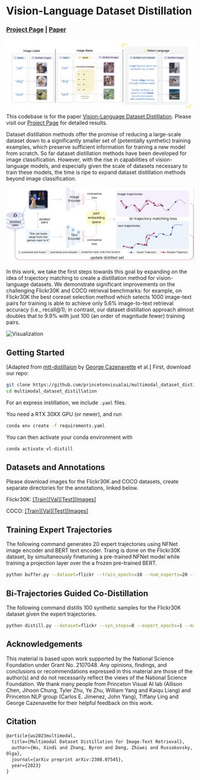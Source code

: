 # Vision-Language Dataset Distillation

### [Project Page](https://princetonvisualai.github.io/multimodal_dataset_distillation/) | [Paper](https://arxiv.org/abs/2308.07545)

![Teaser image](images/teaser.png)
This codebase is for the paper [Vision-Language Dataset Distillation](https://arxiv.org/abs/2308.07545). Please visit our [Project Page](https://princetonvisualai.github.io/multimodal_dataset_distillation/) for detailed results.


Dataset distillation methods offer the promise of reducing a large-scale dataset down to a significantly smaller set of (potentially synthetic) training examples, which preserve sufficient information for training a new model from scratch. So far dataset distillation methods have been developed for image classification. However, with the rise in capabilities of vision-language models, and especially given the scale of datasets necessary to train these models, the time is ripe to expand dataset distillation methods beyond image classification. 

![pipeline](images/pipeline.png)

In this work, we take the first steps towards this goal by expanding on the idea of trajectory matching to create a distillation method for vision-language datasets. We demonstrate significant improvements on the challenging Flickr30K and COCO retrieval benchmarks: for example, on Flickr30K the best coreset selection method which selects 1000 image-text pairs for training is able to achieve only 5.6% image-to-text retrieval accuracy (i.e., recall@1); in contrast, our dataset distillation approach almost doubles that to 9.9% with just 100 (an order of magnitude fewer) training pairs.

![Visualization](images/visualization.png)
## Getting Started
[Adapted from [mtt-distillaion](https://github.com/GeorgeCazenavette/mtt-distillation) by [George Cazenavette](https://georgecazenavette.github.io) et al.]
First, download our repo:
```bash
git clone https://github.com/princetonvisualai/multimodal_dataset_distillation.git
cd multimodal_dataset_distillation
```

For an express instillation, we include ```.yaml``` files.

You need a RTX 30XX GPU (or newer), and run

```bash
conda env create -f requirements.yaml
```

You can then activate your  conda environment with
```bash
conda activate vl-distill
```

## Datasets and Annotations
Please download images for the Flickr30K and COCO datasets, create separate directories for the annotations, linked below.

Flickr30K: [[Train]](https://storage.googleapis.com/sfr-vision-language-research/datasets/flickr30k_train.json)[[Val]](https://storage.googleapis.com/sfr-vision-language-research/datasets/flickr30k_val.json)[[Test]](https://storage.googleapis.com/sfr-vision-language-research/datasets/flickr30k_test.json)[[Images]](https://www.kaggle.com/datasets/hsankesara/flickr-image-dataset)

COCO: [[Train]](https://storage.googleapis.com/sfr-vision-language-research/datasets/coco_karpathy_train.json)[[Val]](https://storage.googleapis.com/sfr-vision-language-research/datasets/coco_karpathy_val.json)[[Test]](https://storage.googleapis.com/sfr-vision-language-research/datasets/coco_karpathy_test.json)[[Images]](https://cocodataset.org/#download)

## Training Expert Trajectories
The following command generates 20 expert trajectories using NFNet image encoder and BERT text encoder. Traing is done on the Flickr30K dataset, by simultaneously finetuning a pre-trained NFNet model while training a projection layer over the a frozen pre-trained BERT.
```bash
python buffer.py --dataset=flickr --train_epochs=10 --num_experts=20 --buffer_path={path_to_buffer} --image_encoder=nfnet --text_encoder=bert --image_size=224 --image_root={path_to_image_directory} --ann_root={path_to_annotation_directory}
```

## Bi-Trajectories Guided Co-Distillation
The following command distills 100 synthetic samples for the Flickr30K dataset given the expert trajectories.
```bash
python distill.py --dataset=flickr --syn_steps=8 --expert_epochs=1 --max_start_epoch=2 --lr_img=1000 --lr_txt=1000 --lr_lr=1e-02 --buffer_path={path_do_buffer} --num_queries 100 --image_encoder=nfnet --text_encoder=bert --draw True --image_root={path_to_image_directory} --ann_root={path_to_annotation_directory} --save_dir={path_to_saved_distilled_data}
```

## Acknowledgements
This material is based upon work supported by the National Science Foundation under Grant No. 2107048. Any opinions, findings, and conclusions or recommendations expressed in this material are those of the author(s) and do not necessarily reflect the views of the National Science Foundation. We thank many people from Princeton Visual AI lab (Allison Chen, Jihoon Chung, Tyler Zhu, Ye Zhu, William Yang and Kaiqu Liang) and Princeton NLP group (Carlos E. Jimenez, John Yang), Tiffany Ling and  George Cazenavette for their helpful feedback on this work.

## Citation
```
@article{wu2023multimodal,
  title={Multimodal Dataset Distillation for Image-Text Retrieval},
  author={Wu, Xindi and Zhang, Byron and Deng, Zhiwei and Russakovsky, Olga},
  journal={arXiv preprint arXiv:2308.07545},
  year={2023}
}
```